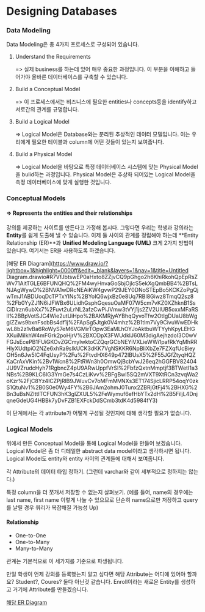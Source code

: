 # Designing Databases

### Data Modeling

Data Modeling은 총 4가지 프로세스로 구성되어 있습니다.

1. Understand the Requirements

   => 실제 business를 하는데 있어 매우 중요한 과정입니다. 이 부분을 이해하고 들어가야 올바른 데이터베이스를 구축할 수 있습니다.

2. Build a Conceptual Model

   => 이 프로세스에서는 비즈니스에 필요한 entities나 concepts등을 identify하고 서로간의 관계를 규명합니다.

3. Build a Logical Model

   => Logical Model은 Database와는 분리된 추상적인 데이터 모델입니다. 이는 우리에게 필요한 테이블과 column에 어떤 것들이 있는지 보여줍니다.

4. Build a Physical Model

   => Logical Model을 바탕으로 특정 데이터베이스 시스템에 맞는 Physical Model을 bulid하는 과정입니다. Physical Model은 추상화 되어있는 Logical Model을 측정 데이터베이스에 맞게 실행한 것입니다.

### Conceptual Models

#### => Represents the entities and their relationships

강의를 제공하는 사이트를 만든다고 가정해 봅시다. 그렇다면 우리는 학생과 강의라는 **Entity**를 쉽게 도출해 낼 수 있습니다. 이제 둘 사이의 관계를 정립해야 하는데 **Entity Relationship (ER)**과 **Unified Modeling Language (UML)** 크게 2가지 방법이 있습니다. 여기서는 ER을 사용하도록 하겠습니다.

[해당 ER Diagram](https://www.draw.io/?lightbox=1&highlight=0000ff&edit=_blank&layers=1&nav=1&title=Untitled Diagram.drawio#R7VfJbtswEP0aHxto8ZZjvCQ9pGhgo2h6KhiRkohQpEpRsZWv71AitTGLE6BFUNQHQ%2FM4wyHnvaGoSbjOjlcS5ekXgQmbBB4%2BTsLNJAgWywD%2BNVA1wDRcNEAiKW4gvwP29JEY0DNoSTEpBo5KCKZoPgQjwTmJ1ABDUoqDcTPTxYINs%2BYoIQ6wjxBz0e8Uq7RBl8Giwz8TmqQ2sz8%2Fb0YyZJ1N6iJFWBx6ULidhGsphGqesuOaMF07W5cm7vKZ0XZhknB1SsCiDIrzn6ubXx7%2Fuvt2uLrNL2afzCwPiJVmw3tVYj1js2ZV2UIUB5oxxMFaRSll%2BBpVotSJC4Wie2utUiHpo%2BAKMRjyAYBhqQyvoTfw2OtIgDUaU8bWgglZZws9bxnFscbBs4df1j%2FApSg5Jtgk0V4mhz%2B1tlm7Vy9CivuWwEDHkwL8b2z1vBa6RoWyS7eM6VGMirTOpw3EaMLhOYJoAktbuWTYyhKpyLEHGXKuiMiIkhW4mFGrk2poHjrV%2BXODpX3FWUdklJ60M3digAejhzdoI3C0wVFGJsEcePB1FUiGKOvZGCmyIwktoCZQqrGCbNEYiVXLieWWi1pafRkYqMhRRHlyXUdtpiO2NZe6xhRa9sIkUCK3dKK7VgNSKKR6NpBliXbZe7FZXqfUcBieyOH5n6Jw5lC4FqUsyP%2Fu%2FtvdHX649p472lBUsX5%2F55JGfZtyqHQZKaCrAxVKin%2Bv1Wcn8%2FtRWn3h0OmwQjBcbYwJ26eq2hGGFBV82404JU9VZrudcHyh71RgbncZ4pU9ARwUppfVrSl%2FbfzQxtnMmptjf3BTWetI1a3NBs%2B9KLC6IG3YmGe7s4CzLiKvv%2BFgBwl5SQ2mVXT9XtRCn3zvqWa2oKzr%2FjC8Yz4lCZPjRlB9JWuvCv7oMFmMVNXs3ET174SjicLRRP54oqY0zkS1QtuNv1%2B0S0e0Wy4FY%2B6JAm2ohmJ0Tunx2ZBRjGtFj4%2BHXG%2Bn3uBsNZlttITCFUN3hK3glZXUL5%2FeWymuf6efHbYTx2dH%2B5FiljL4DnjqneGdeUG4HBBk7yDvFZB1EXFckDdSCmb3tdK4d5984fY3)

이 단계에서는 각 attribute가 어떻게 구성될 것인지에 대해 생각할 필요가 없습니다.

### Logical Models

위에서 만든 Conceptual Model을 통해 Logical Model을 만들어 보겠습니다. Logical Model은 좀 더 디테일한 abstract data model이라고 생각하시면 됩니다. Logical Model도 entity와 entity 사이의 관계들에 대해서 보여줍니다.

각 Attribute의 데이터 타입 정하기. (그런데 varchar와 같이 세부적으로 정하지는 않는다.)

특정 column을 더 쪼개서 저장할 수 없는지 살펴보기. (예를 들어, name의 경우에는 last name, first name 이렇게 나눌 수 있으므로 단순히 name으로만 저장하고 query를 날릴 경우 쿼리가 복잡해질 가능성 Up)

#### Relationship

- One-to-One
- One-to-Many
- Many-to-Many

관계는 기본적으로 이 세가지를 기준으로 파생됩니다.

만일 학생이 언제 강의를 등록했는지 알고 싶다면 해당 Attribute는 어디에 있어야 할까요? Student?, Coures? 둘다 아닌것 같습니다. Enroll이라는 새로운 Entity를 생성하고 거기에 Attribute를 만들겠습니다.

[해당 ER Diagram](https://www.draw.io/?lightbox=1&highlight=0000ff&edit=_blank&layers=1&nav=1#R7VhLU9swEP41mSmHdvxK4hwhCeUAHYZQQo%2FClm0NspWRZWLz67uyJT%2BTNExLaQdyyHi%2F3dVj99v1JiN7HudfOdpEV8zHdGQZfj6yFyPLmroWfEugqADHnlZAyIlfQWYDrMgzVqCh0Iz4OO0YCsaoIJsu6LEkwZ7oYIhztu2aBYx2d92gEA%2BAlYfoEF0TX0QV6lrTBr%2FAJIz0zuZkVmlipI3VTdII%2BWzbguzlyJ5zxkT1FOdzTGXsdFwqv%2FM92vpgHCfiGIc8frh7fL5bWg%2Fr72P3Qsyv7PVnlZ0nRDN14ZXIfLlidWZR6ECkWxJTlIB05kWE%2BpeoYJncOBXIe9TSWcQ4eWaJQBRUJgCg5kLl1TY6FivpCbBEA0LpnFHGy91sw3C9IJA4WLbw8%2FIDOGdZ4mNfbSKt1B6mo2V1dqM8BGePdQIt6Y9TsL%2FW0TNq6BKlQh9dZ0xqfZRG5X5SQJSECTx74I3haGcqjJgLnO%2FNj1lnHaoFsxgLXoCJctA8KbritmGdOVFY1GacNkSK6WG9ckMGeFB8eAE37AE3AsJT8Q3FGOBPEFOShCcjawJ5MWVUKDqkxTEidLfKRwLf4JCkEEyIMdhI5JbE%2BGTAQx16igNRZ1YzJGElQdtkUlC6QR7sell6LZweZyQjZPIIFP6p2kCwjSYFeqiZxJlAoiVDfjVdjuLA%2FiocEkMxwT6SCbPXIoI7IMIy4YzS%2BKNPvEWfcLqNwnTfvFPMBgSR9dur47raN5x4pTKgDIn3UeHuv13hetpqZXCQFuzDYKREuCwRxQ2mSBCWLBvNIOaRiHWF48Q%2FlRMZiMsbyNktu0JJUSrgDvcq3KXwQwpfrLGWF3lbuyi0lBNxr1eH58ptOlZi4yUF7VRdTN7mcAHC5VnGPfzrNyR0rhAfyv5sd%2Fbb6TZ2FawGeRnop%2B6Bd5FA7XHNiOzMumPY3YbhGD0aVfdUTu0JsreO2VvI7i9UBWKwUEnJ%2Bt6%2FwVLzLVn6B3kz%2Fj94M%2B69afrt51jeTMw9b6y%2FxBtnQJs5nDzFrzO7TD9ml72zizPpd5Dhi2%2B2i9HOa735xgNuQM%2Bge37CDCaXWkMSsM48ATnc6SlQmHY072DmcQ7PPNMjU2%2FYL049iM3%2FKlUXaf6cspc%2FAQ%3D%3D)

